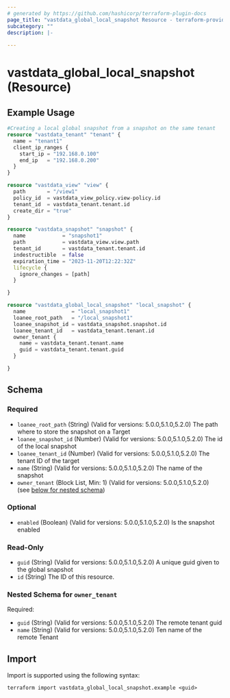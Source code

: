 ```yaml
---
# generated by https://github.com/hashicorp/terraform-plugin-docs
page_title: "vastdata_global_local_snapshot Resource - terraform-provider-vastdata"
subcategory: ""
description: |-
  
---
```


# vastdata_global_local_snapshot (Resource)



## Example Usage

```terraform
#Creating a local global snapshot from a snapshot on the same tenant
resource "vastdata_tenant" "tenant" {
  name = "tenant1"
  client_ip_ranges {
    start_ip = "192.168.0.100"
    end_ip   = "192.168.0.200"
  }
}

resource "vastdata_view" "view" {
  path       = "/view1"
  policy_id  = vastdata_view_policy.view-policy.id
  tenant_id  = vastdata_tenant.tenant.id
  create_dir = "true"
}

resource "vastdata_snapshot" "snapshot" {
  name            = "snapshot1"
  path            = vastdata_view.view.path
  tenant_id       = vastdata_tenant.tenant.id
  indestructible  = false
  expiration_time = "2023-11-20T12:22:32Z"
  lifecycle {
    ignore_changes = [path]
  }

}

resource "vastdata_global_local_snapshot" "local_snapshot" {
  name               = "local_snapshot1"
  loanee_root_path   = "/local_snapshot1"
  loanee_snapshot_id = vastdata_snapshot.snapshot.id
  loanee_tenant_id   = vastdata_tenant.tenant.id
  owner_tenant {
    name = vastdata_tenant.tenant.name
    guid = vastdata_tenant.tenant.guid
  }

}
```

<!-- schema generated by tfplugindocs -->
## Schema

### Required

- `loanee_root_path` (String) (Valid for versions: 5.0.0,5.1.0,5.2.0) The path where to store the snapshot on a Target
- `loanee_snapshot_id` (Number) (Valid for versions: 5.0.0,5.1.0,5.2.0) The id of the local snapshot
- `loanee_tenant_id` (Number) (Valid for versions: 5.0.0,5.1.0,5.2.0) The tenant ID of the target
- `name` (String) (Valid for versions: 5.0.0,5.1.0,5.2.0) The name of the snapshot
- `owner_tenant` (Block List, Min: 1) (Valid for versions: 5.0.0,5.1.0,5.2.0) (see [below for nested schema](#nestedblock--owner_tenant))

### Optional

- `enabled` (Boolean) (Valid for versions: 5.0.0,5.1.0,5.2.0) Is the snapshot enabled

### Read-Only

- `guid` (String) (Valid for versions: 5.0.0,5.1.0,5.2.0) A unique guid given to the global snapshot
- `id` (String) The ID of this resource.

<a id="nestedblock--owner_tenant"></a>
### Nested Schema for `owner_tenant`

Required:

- `guid` (String) (Valid for versions: 5.0.0,5.1.0,5.2.0) The remote tenant guid
- `name` (String) (Valid for versions: 5.0.0,5.1.0,5.2.0) Ten name of the remote Tenant

## Import

Import is supported using the following syntax:

```shell
terraform import vastdata_global_local_snapshot.example <guid>
```
